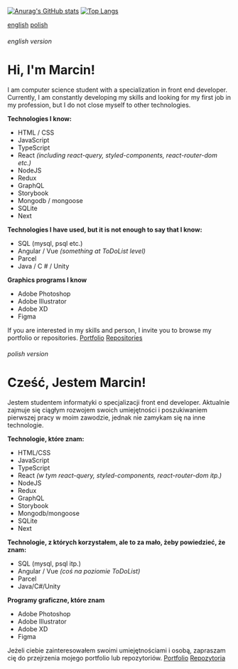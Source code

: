 [![Anurag's GitHub stats](https://github-readme-stats.vercel.app/api?username=janossik)](https://github.com/anuraghazra/github-readme-stats) [![Top Langs](https://github-readme-stats.vercel.app/api/top-langs/?username=janossik)](https://github.com/anuraghazra/github-readme-stats)

[english](#user-content-english-version)
[polish](#user-content-polish-version)
###### english version
# Hi, I'm Marcin!
I am computer science student with a specialization in front end developer. Currently, I am constantly developing my skills and looking for my first job in my profession, but I do not close myself to other technologies.

**Technologies I know:**
- HTML / CSS
- JavaScript
- TypeScript
- React *(including react-query, styled-components, react-router-dom etc.)*
- NodeJS
- Redux
- GraphQL
- Storybook
- Mongodb / mongoose
- SQLite
- Next

**Technologies I have used, but it is not enough to say that I know:**
- SQL (mysql, psql etc.)
- Angular / Vue *(something at ToDoList level)*
- Parcel
- Java / C # / Unity

**Graphics programs I know**
- Adobe Photoshop
- Adobe Illustrator
- Adobe XD
- Figma

If you are interested in my skills and person, I invite you to browse my portfolio or repositories.
[Portfolio](https://marcin-czaniecki.netlify.app)
[Repositories](https://github.com/janossik?tab=repositories)

###### polish version
# Cześć, Jestem Marcin!
Jestem studentem informatyki o specjalizacji front end developer. Aktualnie zajmuje się ciągłym rozwojem swoich umiejętności i poszukiwaniem pierwszej pracy w moim zawodzie, jednak nie zamykam się na inne technologie.

**Technologie, które znam:**
- HTML/CSS
- JavaScript
- TypeScript
- React *(w tym react-query, styled-components, react-router-dom itp.)*
- NodeJS
- Redux
- GraphQL
- Storybook
- Mongodb/mongoose
- SQLite
- Next

**Technologie, z których korzystałem, ale to za mało, żeby powiedzieć, że znam:**
- SQL (mysql, psql itp.)
- Angular / Vue *(coś na poziomie ToDoList)*
- Parcel
- Java/C#/Unity

**Programy graficzne, które znam**
- Adobe Photoshop
- Adobe Illustrator
- Adobe XD
- Figma

Jeżeli ciebie zainteresowałem swoimi umiejętnościami i osobą, zapraszam cię do przejrzenia mojego portfolio lub repozytoriów.
[Portfolio](https://marcin-czaniecki.netlify.app)
[Repozytoria](https://github.com/janossik?tab=repositories)

<!--
**janossik/janossik** is a ✨ _special_ ✨ repository because its `README.md` (this file) appears on your GitHub profile.

Here are some ideas to get you started:

- 🔭 I’m currently working on ...
- 🌱 I’m currently learning ...
- 👯 I’m looking to collaborate on ...
- 🤔 I’m looking for help with ...
- 💬 Ask me about ...
- 📫 How to reach me: ...
- 😄 Pronouns: ...
- ⚡ Fun fact: ...
-->
